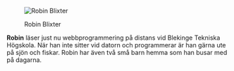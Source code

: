 <div class="author-byline">
<figure class="figure left">
<img src="img/robinbyline.jpg" alt="Robin Blixter"></a>
<figcaption>

<p>Robin Blixter</p>

</figcaption>
</figure>

<p><strong>Robin</strong> läser just nu webbprogrammering på distans vid Blekinge Tekniska Högskola. När han inte sitter vid datorn och programmerar är han gärna ute på sjön och fiskar. Robin har även två små barn hemma som han busar med på dagarna.</p>
</div>